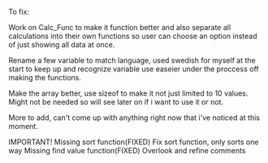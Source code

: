 
To fix:

Work on Calc_Func to make it function better and also separate all calculations into their own functions so user can choose an option instead of just showing all data at once.

Rename a few variable to match language, used swedish for myself at the start to keep up and recognize variable use easeier under the proccess off making the functions.

Make the array better, use sizeof to make it not just limited to 10 values. Might not be needed so will see later on if i want to use it or not.

More to add, can't come up with anything right now that i've noticed at this moment.

IMPORTANT!
Missing sort function(FIXED)
Fix sort function, only sorts one way
Missing find value function(FIXED)
Overlook and refine comments
